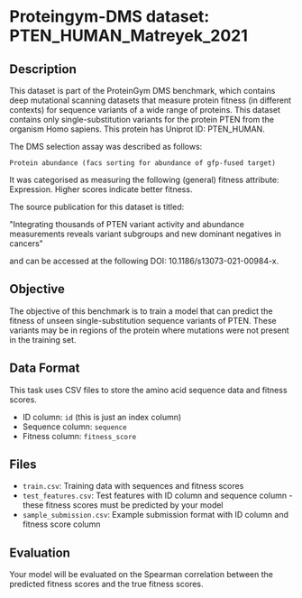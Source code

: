 
# Proteingym-DMS dataset: PTEN_HUMAN_Matreyek_2021

## Description

This dataset is part of the ProteinGym DMS benchmark, which contains deep mutational scanning datasets that measure
protein fitness (in different contexts) for sequence variants of a wide range of proteins. This dataset contains
only single-substitution variants for the protein PTEN from the organism Homo sapiens. This protein has Uniprot ID: PTEN_HUMAN. 

The DMS selection assay was described as follows: 

    Protein abundance (facs sorting for abundance of gfp-fused target)

It was categorised as measuring the following (general) fitness attribute: Expression. Higher scores indicate better fitness.

The source publication for this dataset is titled: 

"Integrating thousands of PTEN variant activity and abundance measurements reveals variant subgroups and new dominant negatives in cancers"

and can be accessed at the following DOI: 10.1186/s13073-021-00984-x.

## Objective

The objective of this benchmark is to train a model that can predict the fitness of unseen single-substitution sequence variants of PTEN.
These variants may be in regions of the protein where mutations were not present in the training set.

## Data Format

This task uses CSV files to store the amino acid sequence data and fitness scores.
- ID column: `id` (this is just an index column)
- Sequence column: `sequence`
- Fitness column: `fitness_score`

## Files

- `train.csv`: Training data with sequences and fitness scores
- `test_features.csv`: Test features with ID column and sequence column - these fitness scores must be predicted by your model
- `sample_submission.csv`: Example submission format with ID column and fitness score column

## Evaluation

Your model will be evaluated on the Spearman correlation between the predicted fitness scores and the true fitness scores.
